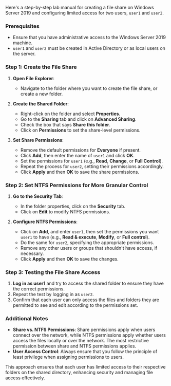Here's a step-by-step lab manual for creating a file share on Windows Server 2019 and configuring limited access for two users, `user1` and `user2`. 

### Prerequisites
- Ensure that you have administrative access to the Windows Server 2019 machine.
- `user1` and `user2` must be created in Active Directory or as local users on the server.

### Step 1: Create the File Share

1. **Open File Explorer**:
   - Navigate to the folder where you want to create the file share, or create a new folder.

2. **Create the Shared Folder**:
   - Right-click on the folder and select **Properties**.
   - Go to the **Sharing** tab and click on **Advanced Sharing**.
   - Check the box that says **Share this folder**.
   - Click on **Permissions** to set the share-level permissions.

3. **Set Share Permissions**:
   - Remove the default permissions for **Everyone** if present.
   - Click **Add**, then enter the name of `user1` and click **OK**.
   - Set the permissions for `user1` (e.g., **Read**, **Change**, or **Full Control**).
   - Repeat the process for `user2`, setting their permissions accordingly.
   - Click **Apply** and then **OK** to save the share permissions.

### Step 2: Set NTFS Permissions for More Granular Control

1. **Go to the Security Tab**:
   - In the folder properties, click on the **Security** tab.
   - Click on **Edit** to modify NTFS permissions.

2. **Configure NTFS Permissions**:
   - Click on **Add**, and enter `user1`, then set the permissions you want `user1` to have (e.g., **Read & execute**, **Modify**, or **Full control**).
   - Do the same for `user2`, specifying the appropriate permissions.
   - Remove any other users or groups that shouldn't have access, if necessary.
   - Click **Apply** and then **OK** to save the changes.

### Step 3: Testing the File Share Access

1. **Log in as user1** and try to access the shared folder to ensure they have the correct permissions.
2. Repeat the test by logging in as `user2`.
3. Confirm that each user can only access the files and folders they are permitted to see and edit according to the permissions set.

### Additional Notes

- **Share vs. NTFS Permissions**: Share permissions apply when users connect over the network, while NTFS permissions apply whether users access the files locally or over the network. The most restrictive permission between share and NTFS permissions applies.
- **User Access Control**: Always ensure that you follow the principle of least privilege when assigning permissions to users.

This approach ensures that each user has limited access to their respective folders on the shared directory, enhancing security and managing file access effectively.